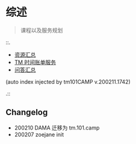 # 综述
> 课程以及服务规划

::.

- [ 资源汇总](200209-0tm-zoe-resources.md)
- [ TM 时间账单服务](200209-0tm-zoe-readme.md)
- [ 问答汇总](200209-0tm-zoe-qa.md)

(auto index injected by tm101CAMP v.200211.1742) 

.::



## Changelog

- 200210 DAMA 迁移为 tm.101.camp
- 200207 zoejane init

